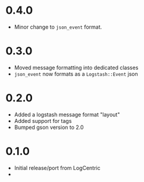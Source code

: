 # 0.4.0
- Minor change to `json_event` format.

# 0.3.0
- Moved message formatting into dedicated classes
- `json_event` now formats as a `Logstash::Event` json

# 0.2.0
- Added a logstash message format "layout"
- Added support for tags
- Bumped gson version to 2.0

# 0.1.0
- Initial release/port from LogCentric
- 
